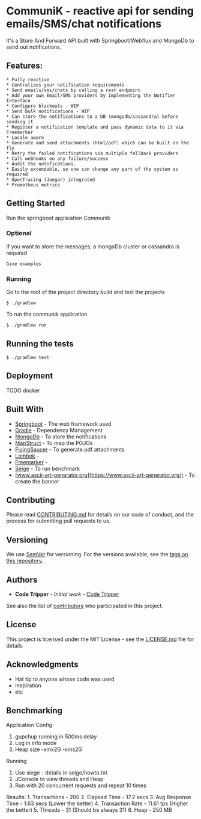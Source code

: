# CommuniK - reactive api for sending emails/SMS/chat notifications

It's a Store And Forward API built with Springboot/Webflux and MongoDb to send out notifications.

## Features: 
    * Fully reactive
    * Centralizes your notification requirements
    * Send emails/sms/chats by calling a rest endpoint
    * Add your own Email/SMS providers by implementing the Notifier Interface
    * Configure blackouts - WIP
    * Send bulk notifications - WIP
    * Can store the notifications to a DB (mongodb/cassandra) before sending it
    * Register a notification template and pass dynamic data to it via Freemarker
    * Locale aware
    * Generate and send attachments (html/pdf) which can be built on the fly
    * Retry the failed notifications via multiple fallback providers
    * Call webhooks on any failure/success 
    * Audit the notifications.
    * Easily extendable, so one can change any part of the system as required
    * OpenTracing (Jaegar) integrated
    * Promotheus metrics

## Getting Started

Run the springboot application Communik

### Optional

If you want to store the messages, a mongoDb cluster or cassandra is required

```
Give examples
```

### Running

Go to the root of the project directory build and test the projects 

```
$ ./gradlew 
```

To run the communik application

```
$ ./gradlew run
```


## Running the tests

```
$ ./gradlew test
```


## Deployment

TODO docker

## Built With

* [Springboot](http://www.dropwizard.io/1.0.2/docs/) - The web framework used
* [Gradle](https://maven.apache.org/) - Dependency Management
* [MongoDb](https://rometools.github.io/rome/) - To store the notifications
* [MapStruct](https://rometools.github.io/rome/) - To map the POJOs
* [FlyingSaucer](https://rometools.github.io/rome/) - To generate pdf attachments
* [Lombok](https://rometools.github.io/rome/) -
* [Freemarker](https://rometools.github.io/rome/) -
* [Seige](https://rometools.github.io/rome/) - To run benchmark
* [www.ascii-art-generator.org](https://www.ascii-art-generator.org/) - To create the banner



## Contributing

Please read [CONTRIBUTING.md](https://gist.github.com/PurpleBooth/b24679402957c63ec426) for details on our code of conduct, and the process for submitting pull requests to us.

## Versioning

We use [SemVer](http://semver.org/) for versioning. For the versions available, see the [tags on this repository](https://github.com/your/project/tags).

## Authors

* **Code Tripper** - *Initial work* - [Code Tripper](https://github.com/CodeTripper)

See also the list of [contributors](https://github.com/your/project/contributors) who participated in this project.

## License

This project is licensed under the MIT License - see the [LICENSE.md](LICENSE.md) file for details

## Acknowledgments

* Hat tip to anyone whose code was used
* Inspiration
* etc


## Benchmarking

Application Config
1. gupchup running in 500ms delay
2. Log in info mode
3. Heap size -xmx2G -xms2G

Running
1. Use siege - details in seige/howto.txt
2. JConsole to view threads and Heap
3. Run with 20 concurrent requests and repeat 10 times


Results:
    1. Transactions - 200
    2. Elapsed Time - 17.2 secs
    3. Avg Response Time - 1.63 secs  (Lower the better)
    4. Transaction Rate - 11.61 tps (Higher the better)
    5. Threads - 31 (Should be always 31)
    6. Heap - 250 MB
